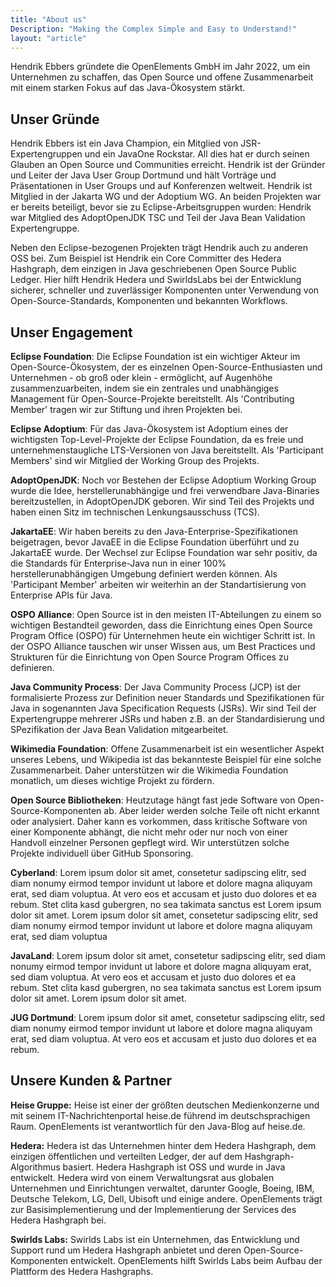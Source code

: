 ```yaml
---
title: "About us"
Description: "Making the Complex Simple and Easy to Understand!"
layout: "article"
---
```

Hendrik Ebbers gründete die OpenElements GmbH im Jahr 2022, um ein Unternehmen zu schaffen, das Open Source und offene Zusammenarbeit mit einem starken Fokus auf das Java-Ökosystem stärkt.

## Unser Gründe

Hendrik Ebbers ist ein Java Champion, ein Mitglied von JSR-Expertengruppen und ein JavaOne Rockstar. All dies hat er durch seinen Glauben an Open Source und Communities erreicht. Hendrik ist der Gründer und Leiter der Java User Group Dortmund und hält Vorträge und Präsentationen in User Groups und auf Konferenzen weltweit. Hendrik ist Mitglied in der Jakarta WG und der Adoptium WG. An beiden Projekten war er bereits beteiligt, bevor sie zu Eclipse-Arbeitsgruppen wurden: Hendrik war Mitglied des AdoptOpenJDK TSC und Teil der Java Bean Validation Expertengruppe.

Neben den Eclipse-bezogenen Projekten trägt Hendrik auch zu anderen OSS bei. Zum Beispiel ist Hendrik ein Core Committer des Hedera Hashgraph, dem einzigen in Java geschriebenen Open Source Public Ledger. Hier hilft Hendrik Hedera und SwirldsLabs bei der Entwicklung sicherer, schneller und zuverlässiger Komponenten unter Verwendung von Open-Source-Standards, Komponenten und bekannten Workflows.

## Unser Engagement

**Eclipse Foundation**: Die Eclipse Foundation ist ein wichtiger Akteur im Open-Source-Ökosystem, der es einzelnen Open-Source-Enthusiasten und Unternehmen - ob groß oder klein - ermöglicht, auf Augenhöhe zusammenzuarbeiten, indem sie ein zentrales und unabhängiges Management für Open-Source-Projekte bereitstellt. Als 'Contributing Member' tragen wir zur Stiftung und ihren Projekten bei.

**Eclipse Adoptium**: Für das Java-Ökosystem ist Adoptium eines der wichtigsten Top-Level-Projekte der Eclipse Foundation, da es freie und unternehmenstaugliche LTS-Versionen von Java bereitstellt. Als 'Participant Members' sind wir Mitglied der Working Group des Projekts.

**AdoptOpenJDK**: Noch vor Bestehen der Eclipse Adoptium Working Group wurde die Idee, herstellerunabhängige und frei verwendbare Java-Binaries bereitzustellen, in AdoptOpenJDK geboren. Wir sind Teil des Projekts und haben einen Sitz im technischen Lenkungsausschuss (TCS).

**JakartaEE**: Wir haben bereits zu den Java-Enterprise-Spezifikationen beigetragen, bevor JavaEE in die Eclipse Foundation überführt und zu JakartaEE wurde. Der Wechsel zur Eclipse Foundation war sehr positiv, da die Standards für Enterprise-Java nun in einer 100% herstellerunabhängigen Umgebung definiert werden können. Als 'Participant Member' arbeiten wir weiterhin an der Standartisierung von Enterprise APIs für Java. 

**OSPO Alliance**: Open Source ist in den meisten IT-Abteilungen zu einem so wichtigen Bestandteil geworden, dass die Einrichtung eines Open Source Program Office (OSPO) für Unternehmen heute ein wichtiger Schritt ist. In der OSPO Alliance tauschen wir unser Wissen aus, um Best Practices und Strukturen für die Einrichtung von Open Source Program Offices zu definieren.

**Java Community Process**: Der Java Community Process (JCP) ist der formalisierte Prozess zur Definition neuer Standards und Spezifikationen für Java in sogenannten Java Specification Requests (JSRs). Wir sind Teil der Expertengruppe mehrerer JSRs und haben z.B. an der Standardisierung und SPezifikation der Java Bean Validation mitgearbeitet.

**Wikimedia Foundation**: Offene Zusammenarbeit ist ein wesentlicher Aspekt unseres Lebens, und Wikipedia ist das bekannteste Beispiel für eine solche Zusammenarbeit. Daher unterstützen wir die Wikimedia Foundation monatlich, um dieses wichtige Projekt zu fördern.

**Open Source Bibliotheken**: Heutzutage hängt fast jede Software von Open-Source-Komponenten ab. Aber leider werden solche Teile oft nicht erkannt oder analysiert. Daher kann es vorkommen, dass kritische Software von einer Komponente abhängt, die nicht mehr oder nur noch von einer Handvoll einzelner Personen gepflegt wird. Wir unterstützen solche Projekte individuell über GitHub Sponsoring.

**Cyberland**: Lorem ipsum dolor sit amet, consetetur sadipscing elitr, sed diam nonumy eirmod tempor invidunt ut labore et dolore magna aliquyam erat, sed diam voluptua. At vero eos et accusam et justo duo dolores et ea rebum. Stet clita kasd gubergren, no sea takimata sanctus est Lorem ipsum dolor sit amet. Lorem ipsum dolor sit amet, consetetur sadipscing elitr, sed diam nonumy eirmod tempor invidunt ut labore et dolore magna aliquyam erat, sed diam voluptua

**JavaLand**: Lorem ipsum dolor sit amet, consetetur sadipscing elitr, sed diam nonumy eirmod tempor invidunt ut labore et dolore magna aliquyam erat, sed diam voluptua. At vero eos et accusam et justo duo dolores et ea rebum. Stet clita kasd gubergren, no sea takimata sanctus est Lorem ipsum dolor sit amet. Lorem ipsum dolor sit amet.

**JUG Dortmund**: Lorem ipsum dolor sit amet, consetetur sadipscing elitr, sed diam nonumy eirmod tempor invidunt ut labore et dolore magna aliquyam erat, sed diam voluptua. At vero eos et accusam et justo duo dolores et ea rebum.

## Unsere Kunden & Partner

**Heise Gruppe:** Heise ist einer der größten deutschen Medienkonzerne und mit seinem IT-Nachrichtenportal heise.de führend im deutschsprachigen Raum. OpenElements ist verantwortlich für den Java-Blog auf heise.de.

**Hedera:** Hedera ist das Unternehmen hinter dem Hedera Hashgraph, dem einzigen öffentlichen und verteilten Ledger, der auf dem Hashgraph-Algorithmus basiert. Hedera Hashgraph ist OSS und wurde in Java entwickelt. Hedera wird von einem Verwaltungsrat aus globalen Unternehmen und Einrichtungen verwaltet, darunter Google, Boeing, IBM, Deutsche Telekom, LG, Dell, Ubisoft und einige andere. OpenElements trägt zur Basisimplementierung und der Implementierung der Services des Hedera Hashgraph bei.

**Swirlds Labs:** Swirlds Labs ist ein Unternehmen, das Entwicklung und Support rund um Hedera Hashgraph anbietet und deren Open-Source-Komponenten entwickelt. OpenElements hilft Swirlds Labs beim Aufbau der Plattform des Hedera Hashgraphs.

